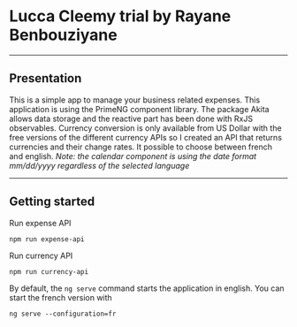 # Lucca Cleemy trial by Rayane Benbouziyane

---

## Presentation

This is a simple app to manage your business related expenses.
This application is using the PrimeNG component library.
The package Akita allows data storage and the reactive part has been done with RxJS observables.
Currency conversion is only available from US Dollar with the free versions of the different currency APIs so I created an API that returns currencies and their change rates.
It possible to choose between french and english.
_Note: the calendar component is using the date format mm/dd/yyyy regardless of the selected language_

---

## Getting started

Run expense API

```
npm run expense-api
```

Run currency API

```
npm run currency-api
```

By default, the `ng serve` command starts the application in english. You can start the french version with

```
ng serve --configuration=fr
```
